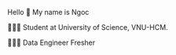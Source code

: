 <!-- ### Hi there 👋 -->

<!--
**ngochdm/ngochdm** is a ✨ _special_ ✨ repository because its `README.md` (this file) appears on your GitHub profile.

Here are some ideas to get you started:

- 🔭 I’m currently working on ...
- 🌱 I’m currently learning ...
- 👯 I’m looking to collaborate on ...
- 🤔 I’m looking for help with ...
- 💬 Ask me about ...
- 📫 How to reach me: ...
- 😄 Pronouns: ...
- ⚡ Fun fact: ...
-->

Hello 👋 My name is Ngoc

👩🏻‍🎓 Student at University of Science, VNU-HCM.

👩🏻‍💻 Data Engineer Fresher 

